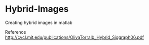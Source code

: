 # Hybrid-Images
Creating hybrid images in matlab 


Reference 
http://cvcl.mit.edu/publications/OlivaTorralb_Hybrid_Siggraph06.pdf
